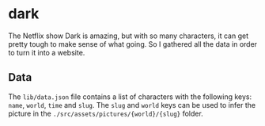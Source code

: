 # dark

The Netflix show Dark is amazing, but with so many characters, it can get pretty
tough to make sense of what going. So I gathered all the data in order to turn
it into a website.

## Data

The `lib/data.json` file contains a list of characters with the following keys:
`name`, `world`, `time` and `slug`. The `slug` and `world` keys can be used to infer the picture
in the `./src/assets/pictures/{world}/{slug}` folder.

